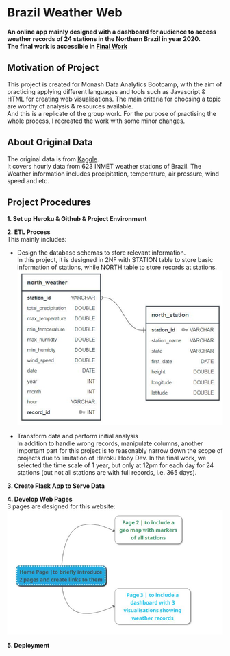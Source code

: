 # Brazil Weather Web 
**An online app mainly designed with a dashboard for audience to access weather records of 24 stations in the Northern Brazil in year 2020. 
<br/>The final work is accessible in [Final Work](https://monashbootcamp-project2.herokuapp.com)**

## Motivation of Project
This project is created for Monash Data Analytics Bootcamp, with the aim of practicing applying different languages and tools such as Javascript & HTML for creating web visualisations. The main criteria for choosing a topic are worthy of analysis & resources available. 
<br/>And this is a replicate of the group work. For the purpose of practising the whole process, I recreated the work with some minor changes. 

## About Original Data
The original data is from [Kaggle](https://www.kaggle.com/datasets/PROPPG-PPG/hourly-weather-surface-brazil-southeast-region).
<br/>It covers hourly data from 623 INMET weather stations of Brazil. The Weather information includes precipitation, temperature, air pressure, wind speed and etc.

## Project Procedures
**1. Set up Heroku & Github & Project Environment**

**2. ETL Process**
<br/>This mainly includes:
* Design the database schemas to store relevant information. 
<br/>In this project, it is designed in 2NF with STATION table to store basic information of stations, while NORTH table to store records at stations.
<br/>![Database Schema](https://github.com/MZt92-ui/Project-3-Local/blob/main/ETL/database/erd_diagram.JPG)

* Transform data and perform initial analysis
<br/>In addition to handle wrong records, manipulate columns, another important part for this project is to reasonably narrow down the scope of projects due to limitation of Heroku Hoby Dev. In the final work, we selected the time scale of 1 year, but only at 12pm for each day for 24 stations (but not all stations are with full records, i.e. 365 days). 

**3. Create Flask App to Serve Data**

**4. Develop Web Pages**
<br/>3 pages are designed for this website:
<br/>![Web Structure](https://github.com/MZt92-ui/Project-3-Local/blob/main/other/web%20structure.JPG)

**5. Deployment**




